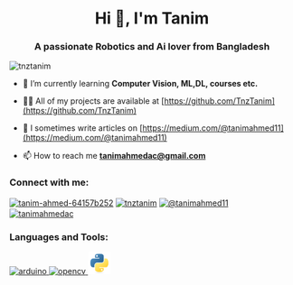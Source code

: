 <h1 align="center">Hi 👋, I'm Tanim</h1>
<h3 align="center">A passionate Robotics and Ai lover from Bangladesh</h3>

<p align="left"> <img src="https://komarev.com/ghpvc/?username=tnztanim&label=Profile%20views&color=0e75b6&style=flat" alt="tnztanim" /> </p>

- 🌱 I’m currently learning **Computer Vision, ML,DL, courses etc.**

- 👨‍💻 All of my projects are available at [https://github.com/TnzTanim](https://github.com/TnzTanim)

- 📝 I sometimes write articles on [https://medium.com/@tanimahmed11](https://medium.com/@tanimahmed11)

- 📫 How to reach me **tanimahmedac@gmail.com**

<h3 align="left">Connect with me:</h3>
<p align="left">
<a href="https://linkedin.com/in/tanim-ahmed-64157b252" target="blank"><img align="center" src="https://raw.githubusercontent.com/rahuldkjain/github-profile-readme-generator/master/src/images/icons/Social/linked-in-alt.svg" alt="tanim-ahmed-64157b252" height="30" width="40" /></a>
<a href="https://fb.com/tnztanim" target="blank"><img align="center" src="https://raw.githubusercontent.com/rahuldkjain/github-profile-readme-generator/master/src/images/icons/Social/facebook.svg" alt="tnztanim" height="30" width="40" /></a>
<a href="https://medium.com/@tanimahmed11" target="blank"><img align="center" src="https://raw.githubusercontent.com/rahuldkjain/github-profile-readme-generator/master/src/images/icons/Social/medium.svg" alt="@tanimahmed11" height="30" width="40" /></a>
<a href="https://www.hackerrank.com/tanimahmedac" target="blank"><img align="center" src="https://raw.githubusercontent.com/rahuldkjain/github-profile-readme-generator/master/src/images/icons/Social/hackerrank.svg" alt="tanimahmedac" height="30" width="40" /></a>
</p>

<h3 align="left">Languages and Tools:</h3>
<p align="left"> <a href="https://www.arduino.cc/" target="_blank" rel="noreferrer"> <img src="https://cdn.worldvectorlogo.com/logos/arduino-1.svg" alt="arduino" width="40" height="40"/> </a> <a href="https://opencv.org/" target="_blank" rel="noreferrer"> <img src="https://www.vectorlogo.zone/logos/opencv/opencv-icon.svg" alt="opencv" width="40" height="40"/> </a> <a href="https://www.python.org" target="_blank" rel="noreferrer"> <img src="https://raw.githubusercontent.com/devicons/devicon/master/icons/python/python-original.svg" alt="python" width="40" height="40"/> </a> </p>

